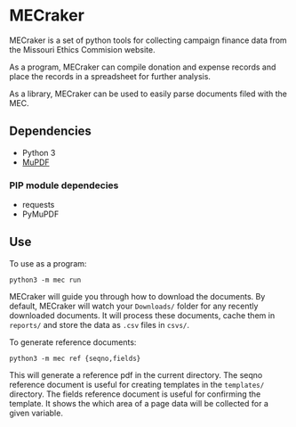 # MECraker

MECraker is a set of python tools for collecting campaign finance data from the Missouri Ethics Commision website.

As a program, MECraker can compile donation and expense records and place the records in a spreadsheet for further analysis.

As a library, MECraker can be used to easily parse documents filed with the MEC.

## Dependencies

- Python 3
- [MuPDF](https://mupdf.com/releases/index.html)

### PIP module dependecies

- requests
- PyMuPDF

## Use

To use as a program:

`python3 -m mec run`

MECraker will guide you through how to download the documents. By default, MECraker will watch your `Downloads/` folder for any recently downloaded documents. It will process these documents, cache them in `reports/` and store the data as `.csv` files in `csvs/`.

To generate reference documents:

`python3 -m mec ref {seqno,fields}`

This will generate a reference pdf in the current directory. The seqno reference document is useful for creating templates in the `templates/` directory. The fields reference document is useful for confirming the template. It shows the which area of a page data will be collected for a given variable.
